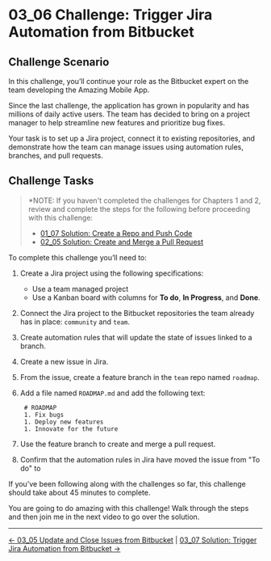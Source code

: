 # 03_06 Challenge: Trigger Jira Automation from Bitbucket

## Challenge Scenario

In this challenge, you’ll continue your role as the Bitbucket expert on the team developing the Amazing Mobile App.

Since the last challenge, the application has grown in popularity and has millions of daily active users.  The team has decided to bring on a project manager to help streamline new features and prioritize bug fixes.

Your task is to set up a Jira project, connect it to existing repositories, and demonstrate how the team can manage issues using automation rules, branches, and pull requests.

## Challenge Tasks

> *NOTE: If you haven't completed the challenges for Chapters 1 and 2, review and complete the steps for the following before proceeding with this challenge:
>
>- [01_07 Solution: Create a Repo and Push Code](../../ch1_getting_started_with_bitbucket/01_07_solution_create_a_repo_and_add_code/README.md)
>- [02_05 Solution: Create and Merge a Pull Request](../../ch2_working_with_branches_and_pull_requests/02_05_solution_create_and_merge_a_pull_request/README.md)

To complete this challenge you’ll need to:

1. Create a Jira project using the following specifications:

    - Use a team managed project
    - Use a Kanban board with columns for **To do**, **In Progress**, and **Done**.

1. Connect the Jira project to the Bitbucket repositories the team already has in place: `community` and `team`.

1. Create automation rules that will update the state of issues linked to a branch.

1. Create a new issue in Jira.

1. From the issue, create a feature branch in the `team` repo named `roadmap`.

1. Add a file named `ROADMAP.md` and add the following text:

        # ROADMAP
        1. Fix bugs
        1. Deploy new features
        1. Innovate for the future

1. Use the feature branch to create and merge a pull request.

1. Confirm that the automation rules in Jira have moved the issue from "To do" to

If you’ve been following along with the challenges so far, this challenge should take about 45 minutes to complete.

You are going to do amazing with this challenge!  Walk through the steps and then join me in the next video to go over the solution.


<!-- FooterStart -->
---
[← 03_05 Update and Close Issues from Bitbucket](../03_05_close_issue/README.md) | [03_07 Solution: Trigger Jira Automation from Bitbucket →](../03_07_solution1/README.md)
<!-- FooterEnd -->
